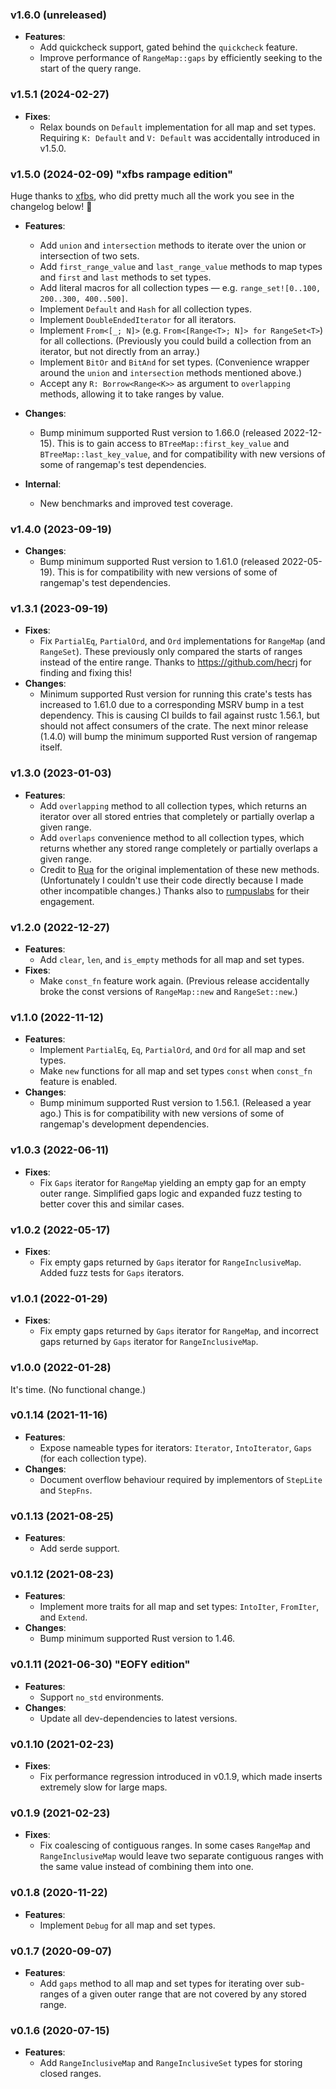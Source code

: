 ### v1.6.0 (unreleased)

- **Features**:
    - Add quickcheck support, gated behind the `quickcheck` feature.
    - Improve performance of `RangeMap::gaps` by efficiently seeking to the start of the query range.


### v1.5.1 (2024-02-27)

- **Fixes**:
    - Relax bounds on `Default` implementation for all map and set types. Requiring `K: Default` and `V: Default` was accidentally introduced in v1.5.0.


### v1.5.0 (2024-02-09) "xfbs rampage edition"

Huge thanks to [xfbs](https://github.com/xfbs), who did pretty much all the work you see in the changelog below! 💖

- **Features**:
    - Add `union` and `intersection` methods to iterate over the union or intersection of two sets.
    - Add `first_range_value` and `last_range_value` methods to map types and `first` and `last` methods to set types.
    - Add literal macros for all collection types — e.g. `range_set![0..100, 200..300, 400..500]`.
    - Implement `Default` and `Hash` for all collection types.
    - Implement `DoubleEndedIterator` for all iterators.
    - Implement `From<[_; N]>` (e.g. `From<[Range<T>; N]> for RangeSet<T>`) for all collections. (Previously you could build a collection from an iterator, but not directly from an array.)
    - Implement `BitOr` and `BitAnd` for set types. (Convenience wrapper around the `union` and `intersection` methods mentioned above.)
    - Accept any `R: Borrow<Range<K>>` as argument to `overlapping` methods, allowing it to take ranges by value.

- **Changes**:
    - Bump minimum supported Rust version to 1.66.0 (released 2022-12-15). This is to gain access to `BTreeMap::first_key_value` and `BTreeMap::last_key_value`, and for compatibility with new versions of some of rangemap's test dependencies.

- **Internal**:
    - New benchmarks and improved test coverage.

### v1.4.0 (2023-09-19)

- **Changes**:
    - Bump minimum supported Rust version to 1.61.0 (released 2022-05-19). This is for compatibility with new versions of some of rangemap's test dependencies.


### v1.3.1 (2023-09-19)

- **Fixes**:
    - Fix `PartialEq`, `PartialOrd`, and `Ord` implementations for `RangeMap` (and `RangeSet`). These previously only compared the starts of ranges instead of the entire range. Thanks to https://github.com/hecrj for finding and fixing this!
- **Changes**:
    - Minimum supported Rust version for running this crate's tests has increased to 1.61.0 due to a corresponding MSRV bump in a test dependency. This is causing CI builds to fail against rustc 1.56.1, but should not affect consumers of the crate. The next minor release (1.4.0) will bump the minimum supported Rust version of rangemap itself.


### v1.3.0 (2023-01-03)

- **Features**:
    - Add `overlapping` method to all collection types, which returns an iterator over all stored entries that completely or partially overlap a given range.
    - Add `overlaps` convenience method to all collection types, which returns whether any stored range completely or partially overlaps a given range.
    - Credit to [Rua](https://github.com/Rua) for the original implementation of these new methods. (Unfortunately I couldn't use their code directly because I made other incompatible changes.) Thanks also to [rumpuslabs](https://github.com/rumpuslabs) for their engagement.


### v1.2.0 (2022-12-27)

- **Features**:
    - Add `clear`, `len`, and `is_empty` methods for all map and set types.
- **Fixes**:
    - Make `const_fn` feature work again. (Previous release accidentally broke the const versions of `RangeMap::new` and `RangeSet::new`.)


### v1.1.0 (2022-11-12)

- **Features**:
    - Implement `PartialEq`, `Eq`, `PartialOrd`, and `Ord` for all map and set types.
    - Make `new` functions for all map and set types `const` when `const_fn` feature is enabled.
- **Changes**:
    - Bump minimum supported Rust version to 1.56.1. (Released a year ago.) This is for compatibility with new versions of some of rangemap's development dependencies.


### v1.0.3 (2022-06-11)

- **Fixes**:
    - Fix `Gaps` iterator for `RangeMap` yielding an empty gap for an empty outer range. Simplified gaps logic and expanded fuzz testing to better cover this and similar cases.


### v1.0.2 (2022-05-17)

- **Fixes**:
    - Fix empty gaps returned by `Gaps` iterator for `RangeInclusiveMap`. Added fuzz tests for `Gaps` iterators.


### v1.0.1 (2022-01-29)

- **Fixes**:
    - Fix empty gaps returned by `Gaps` iterator for `RangeMap`, and incorrect gaps returned by `Gaps` iterator for `RangeInclusiveMap`.


### v1.0.0 (2022-01-28)

It's time. (No functional change.)


### v0.1.14 (2021-11-16)

- **Features**:
    - Expose nameable types for iterators: `Iterator`, `IntoIterator`, `Gaps` (for each collection type).
- **Changes**:
    - Document overflow behaviour required by implementors of `StepLite` and `StepFns`.


### v0.1.13 (2021-08-25)

- **Features**:
    - Add serde support.


### v0.1.12 (2021-08-23)

- **Features**:
    - Implement more traits for all map and set types: `IntoIter`, `FromIter`, and `Extend`.
- **Changes**:
    - Bump minimum supported Rust version to 1.46.


### v0.1.11 (2021-06-30) "EOFY edition"

- **Features**:
    - Support `no_std` environments.
- **Changes**:
    - Update all dev-dependencies to latest versions.


### v0.1.10 (2021-02-23)

- **Fixes**:
    - Fix performance regression introduced in v0.1.9, which made inserts extremely slow for large maps.


### v0.1.9 (2021-02-23)

- **Fixes**:
    - Fix coalescing of contiguous ranges. In some cases `RangeMap` and `RangeInclusiveMap` would leave two separate contiguous ranges with the same value instead of combining them into one.


### v0.1.8 (2020-11-22)

- **Features**:
    - Implement `Debug` for all map and set types.


### v0.1.7 (2020-09-07)

- **Features**:
    - Add `gaps` method to all map and set types for iterating over sub-ranges of a given outer range that are not covered by any stored range.


### v0.1.6 (2020-07-15)

- **Features**:
    - Add `RangeInclusiveMap` and `RangeInclusiveSet` types for storing closed ranges.

